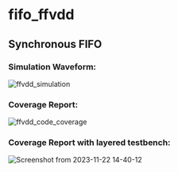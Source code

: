 
# fifo_ffvdd
## Synchronous FIFO

### Simulation Waveform:
![ffvdd_simulation](https://github.com/aishwarya-2511/fifo_ffvdd/assets/97291384/bfa34e29-be29-414e-bff6-05144cf6227d)

### Coverage Report:
![ffvdd_code_coverage](https://github.com/aishwarya-2511/fifo_ffvdd/assets/97291384/3225e548-f409-47f8-8bd3-19675f8b21a9)

### Coverage Report with layered testbench:
![Screenshot from 2023-11-22 14-40-12](https://github.com/aishwarya-2511/fifo_ffvdd/assets/97291384/aa7b6a88-5686-48b2-8362-610bebc0045e)


